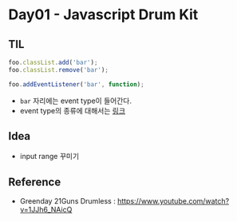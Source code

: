 # Day01 - Javascript Drum Kit

## TIL

``` Javascript
foo.classList.add('bar');
foo.classList.remove('bar');
```

``` Javascript
foo.addEventListener('bar', function);
```
- `bar` 자리에는 event type이 들어간다. 
- event type의 종류에 대해서는 [링크](https://developer.mozilla.org/ko/docs/Web/Events)

## Idea
- input range 꾸미기

## Reference
- Greenday 21Guns Drumless : https://www.youtube.com/watch?v=1JJh6_NAicQ